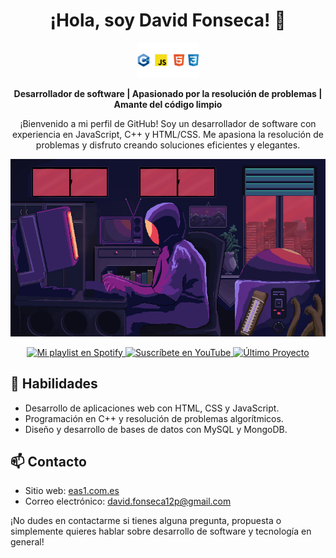 <h1 align="center">
  ¡Hola, soy David Fonseca! 👋
</h1>

<p align="center">
  <img src="images/11111111.png" alt="Mi Proyecto" width="100" />
</p>



<p align="center">
  <strong>Desarrollador de software | Apasionado por la resolución de problemas | Amante del código limpio</strong>
</p>

<p align="center">
  ¡Bienvenido a mi perfil de GitHub! Soy un desarrollador de software con experiencia en JavaScript, C++ y HTML/CSS. Me apasiona la resolución de problemas y disfruto creando soluciones eficientes y elegantes.
</p>

<p align="center">
  <img src="images/coding.webp" alt="Coding GIF" />
</p>

<p align="center">
  <a href="https://open.spotify.com/playlist/53aiJEL8v7Kdu33WaTHlX0?si=74d6550965eb4ca6">
    <img src="https://img.shields.io/badge/Mi%20playlist-Spotify-1ED760?style=for-the-badge&logo=spotify&logoColor=white" alt="Mi playlist en Spotify">
  </a>
  <a href="https://www.youtube.com/channel/UCca2RLf62iHATmwoQ_rwAhg">
    <img src="https://img.shields.io/badge/Suscríbete%20en-YouTube-red?style=for-the-badge&logo=youtube&logoColor=white" alt="Suscríbete en YouTube">
  </a>
  <a href="https://github.com/DavidCreat/SISTEMA_DE_PLAZOLETA_COMIDAS">
    <img src="https://img.shields.io/badge/Último%20Proyecto-Archivo-blue?style=for-the-badge&logo=file" alt="Último Proyecto">
  </a>
</p>






## 🚀 Habilidades

- Desarrollo de aplicaciones web con HTML, CSS y JavaScript.
- Programación en C++ y resolución de problemas algorítmicos.
- Diseño y desarrollo de bases de datos con MySQL y MongoDB.

## 📫 Contacto

- Sitio web: <a href="https://eas1.com.es/">eas1.com.es</a>
- Correo electrónico: [david.fonseca12p@gmail.com](mailto:david.fonseca12p@gmail.com)

¡No dudes en contactarme si tienes alguna pregunta, propuesta o simplemente quieres hablar sobre desarrollo de software y tecnología en general!
